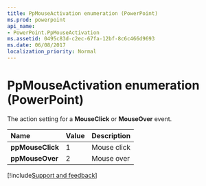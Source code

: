 ```yaml
---
title: PpMouseActivation enumeration (PowerPoint)
ms.prod: powerpoint
api_name:
- PowerPoint.PpMouseActivation
ms.assetid: 0495c83d-c2ec-67fa-12bf-8c6c466d9693
ms.date: 06/08/2017
localization_priority: Normal
---
```



# PpMouseActivation enumeration (PowerPoint)

The action setting for a  **MouseClick** or **MouseOver** event.



|Name|Value|Description|
|:-----|:-----|:-----|
|**ppMouseClick**|1|Mouse click|
|**ppMouseOver**|2|Mouse over|

[!include[Support and feedback](~/includes/feedback-boilerplate.md)]